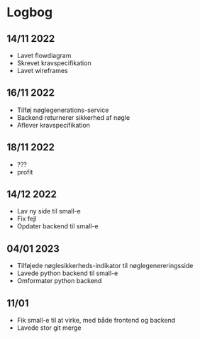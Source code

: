 # Logbog

## 14/11 2022
* Lavet flowdiagram
* Skrevet kravspecifikation
* Lavet wireframes


## 16/11 2022
* Tilføj nøglegenerations-service
* Backend returnerer sikkerhed af nøgle
* Aflever kravspecifikation


## 18/11 2022
* ???
* profit


## 14/12 2022
* Lav ny side til small-e
* Fix fejl
* Opdater backend til small-e


## 04/01 2023
* Tilføjede nøglesikkerheds-indikator til nøglegenereringsside
* Lavede python backend til small-e
* Omformater python backend


## 11/01
* Fik small-e til at virke, med både frontend og backend
* Lavede stor git merge
